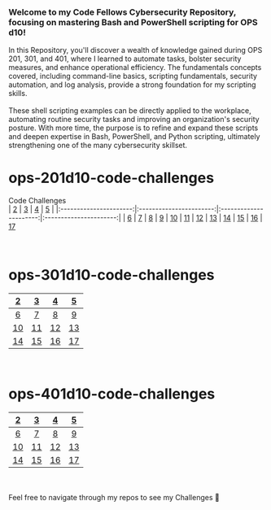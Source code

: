 ### Welcome to my Code Fellows Cybersecurity Repository, focusing on mastering Bash and PowerShell scripting for OPS d10!
In this Repository, you'll discover a wealth of knowledge gained during OPS 201, 301, and 401, where I learned to automate tasks, bolster security measures, and enhance operational efficiency. The fundamentals concepts covered, including command-line basics, scripting fundamentals, security automation, and log analysis, provide a strong foundation for my scripting skills.
<br>
<br>
These shell scripting examples can be directly applied to the workplace, automating routine security tasks and improving an organization's security posture. With more time, the purpose is to refine and expand these scripts and deepen expertise in Bash, PowerShell, and Python scripting, ultimately strengthening one of the many cybersecurity skillset.

# ops-201d10-code-challenges
Code Challenges
<br>
| [2](index/201_2_my_first_bash_script.sh) | [3](index/201_3_functions.sh) | [4](index/201_4_arrays.sh) | [5](index/201_5_loops.sh) |
|:----------------------:|:-----------------------:|:----------------------:|:----------------------:|
| [6](index/201_6_conditionals.sh) | [7](index/201_7_system_information.sh) | [8](index/201_8_windows_batch_scripting.bat) | [9](index/201_9_log_retrieval_via_powershell.ps1) 
| [10](index/201_10_system_process_commands.ps1) | [11](index/201_11_automated_endpoint_configuration.ps1) | [12]() | [13](index/201_13_domain_analyzer.sh) 
| [14](index/201_14_github.md) | [15]() | [16]() | [17]()

<br>

# ops-301d10-code-challenges
| [2](index/201_2_my_first_bash_script.sh) | [3](index/201_3_functions.sh) | [4](index/201_4_arrays.sh) | [5](index/201_5_loops.sh) |
|:----------------------:|:-----------------------:|:----------------------:|:----------------------:|
| [6](index/201_6_conditionals.sh) | [7](index/201_7_system_information.sh) | [8](index/201_8_windows_batch_scripting.bat) | [9](index/201_9_log_retrieval_via_powershell.ps1) 
| [10](index/201_10_system_process_commands.ps1) | [11](index/201_11_automated_endpoint_configuration.ps1) | [12]() | [13](index/201_13_domain_analyzer.sh) 
| [14](index/201_14_github.md) | [15]() | [16]() | [17]()
<br>

# ops-401d10-code-challenges

| [2](index/201_2_my_first_bash_script.sh) | [3](index/201_3_functions.sh) | [4](index/201_4_arrays.sh) | [5](index/201_5_loops.sh) |
|:----------------------:|:-----------------------:|:----------------------:|:----------------------:|
| [6](index/201_6_conditionals.sh) | [7](index/201_7_system_information.sh) | [8](index/201_8_windows_batch_scripting.bat) | [9](index/201_9_log_retrieval_via_powershell.ps1) 
| [10](index/201_10_system_process_commands.ps1) | [11](index/201_11_automated_endpoint_configuration.ps1) | [12]() | [13](index/201_13_domain_analyzer.sh) 
| [14](index/201_14_github.md) | [15]() | [16]() | [17]()

<br>
<br>
Feel free to navigate through my repos to see my Challenges 🍓


